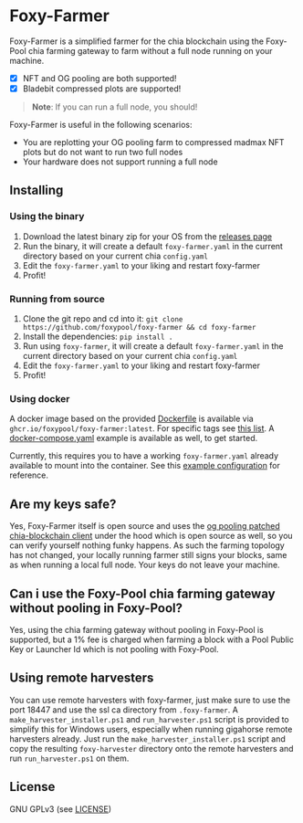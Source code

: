 Foxy-Farmer
======

Foxy-Farmer is a simplified farmer for the chia blockchain using the Foxy-Pool chia farming gateway to farm without a full node running on your machine.

- [x] NFT and OG pooling are both supported!
- [x] Bladebit compressed plots are supported!

> **Note**:
> If you can run a full node, you should!

Foxy-Farmer is useful in the following scenarios:
- You are replotting your OG pooling farm to compressed madmax NFT plots but do not want to run two full nodes
- Your hardware does not support running a full node

## Installing

### Using the binary

1. Download the latest binary zip for your OS from the [releases page](https://github.com/foxypool/foxy-farmer/releases/latest)
2. Run the binary, it will create a default `foxy-farmer.yaml` in the current directory based on your current chia `config.yaml`
3. Edit the `foxy-farmer.yaml` to your liking and restart foxy-farmer
4. Profit!

### Running from source

1. Clone the git repo and cd into it: `git clone https://github.com/foxypool/foxy-farmer && cd foxy-farmer`
2. Install the dependencies: `pip install .`
3. Run using `foxy-farmer`, it will create a default `foxy-farmer.yaml` in the current directory based on your current chia `config.yaml`
4. Edit the `foxy-farmer.yaml` to your liking and restart foxy-farmer
5. Profit!

### Using docker

A docker image based on the provided [Dockerfile](https://github.com/foxypool/foxy-farmer/blob/main/Dockerfile) is available via `ghcr.io/foxypool/foxy-farmer:latest`.
For specific tags see [this list](https://github.com/foxypool/foxy-farmer/pkgs/container/foxy-farmer).
A [docker-compose.yaml](https://github.com/foxypool/foxy-farmer/blob/main/docker-compose.yaml) example is available as well, to get started.

Currently, this requires you to have a working `foxy-farmer.yaml` already available to mount into the container. See this [example configuration](https://docs.foxypool.io/proof-of-spacetime/foxy-farmer/configuration/#example-configuration) for reference.

## Are my keys safe?

Yes, Foxy-Farmer itself is open source and uses the [og pooling patched chia-blockchain client](https://github.com/foxypool/chia-blockchain) under the hood which is open source as well, so you can verify yourself nothing funky happens. As such the farming topology has not changed, your locally running farmer still signs your blocks, same as when running a local full node. Your keys do not leave your machine.

## Can i use the Foxy-Pool chia farming gateway without pooling in Foxy-Pool?

Yes, using the chia farming gateway without pooling in Foxy-Pool is supported, but a 1% fee is charged when farming a block with a Pool Public Key or Launcher Id which is not pooling with Foxy-Pool.

## Using remote harvesters

You can use remote harvesters with foxy-farmer, just make sure to use the port 18447 and use the ssl ca directory from `.foxy-farmer`.
A `make_harvester_installer.ps1` and `run_harvester.ps1` script is provided to simplify this for Windows users, especially when running gigahorse remote harvesters already. Just run the `make_harvester_installer.ps1` script and copy the resulting `foxy-harvester` directory onto the remote harvesters and run `run_harvester.ps1` on them.

## License

GNU GPLv3 (see [LICENSE](https://github.com/foxypool/foxy-farmer/blob/main/LICENSE))
